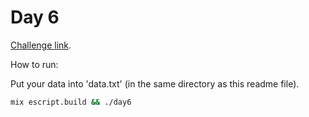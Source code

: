 # Day 6

[Challenge link](https://adventofcode.com/2024/day/6).

How to run:

Put your data into 'data.txt' (in the same directory as this readme file).

```sh
mix escript.build && ./day6
```
